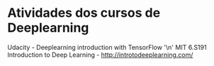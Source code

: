 # Atividades dos cursos de Deeplearning
Udacity - Deeplearning introduction with TensorFlow '\n'
MIT 6.S191 Introduction to Deep Learning - http://introtodeeplearning.com/

